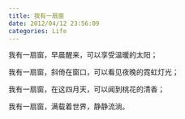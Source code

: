 ```yaml
---
title: 我有一扇窗
date: 2012/04/12 23:56:09
categories: Life
---
```

我有一扇窗，早晨醒来，可以享受温暖的太阳；

我有一扇窗，斜倚在窗口，可以看见夜晚的霓虹灯光；

我有一扇窗，在这四月天，可以闻到桃花的清香；

我有一扇窗，满载着世界，静静流淌。
